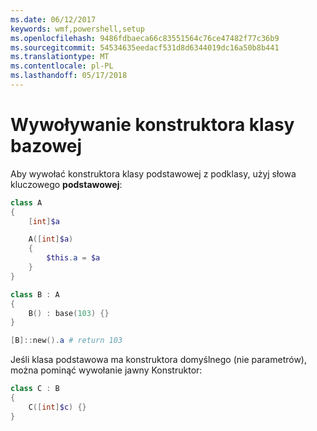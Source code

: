 ```yaml
---
ms.date: 06/12/2017
keywords: wmf,powershell,setup
ms.openlocfilehash: 9486fdbaeca66c83551564c76ce47482f77c36b9
ms.sourcegitcommit: 54534635eedacf531d8d6344019dc16a50b8b441
ms.translationtype: MT
ms.contentlocale: pl-PL
ms.lasthandoff: 05/17/2018
---
```

# <a name="call-base-class-constructor"></a>Wywoływanie konstruktora klasy bazowej

Aby wywołać konstruktora klasy podstawowej z podklasy, użyj słowa kluczowego **podstawowej**:

```powershell
class A
{
    [int]$a

    A([int]$a)
    {
        $this.a = $a
    }
}

class B : A
{
    B() : base(103) {}
}

[B]::new().a # return 103
```

Jeśli klasa podstawowa ma konstruktora domyślnego (nie parametrów), można pominąć wywołanie jawny Konstruktor:

```powershell
class C : B
{
    C([int]$c) {}
}
```
